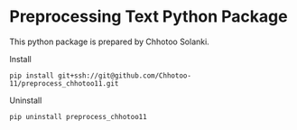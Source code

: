 # Preprocessing Text Python Package


This python package is prepared by Chhotoo Solanki.

Install

`pip install git+ssh://git@github.com/Chhotoo-11/preprocess_chhotoo11.git`

Uninstall

`pip uninstall preprocess_chhotoo11`
